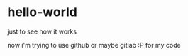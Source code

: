 # hello-world
just to see how it works

now i'm trying to use github or maybe gitlab :P for my code
